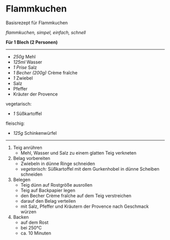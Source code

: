 # Flammkuchen

Basisrezept für Flammkuchen

*flammkuchen, simpel, einfach, schnell*

**Für 1 Blech (2 Personen)**

---

- *250g* Mehl
- *125ml* Wasser
- *1 Prise* Salz
- *1 Becher (200g)* Crème fraîche
- *1* Zwiebel
- Salz
- Pfeffer
- Kräuter der Provence

vegetarisch:
- *1* Süßkartoffel

fleischig:
- *125g* Schinkenwürfel

---

1. Teig anrühren
   * Mehl, Wasser und Salz zu einem glatten Teig verkneten
2. Belag vorbereiten
   * Zwiebeln in dünne Ringe schneiden
   * *vegetarisch:* Süßkartoffel mit dem Gurkenhobel in dünne Scheiben schneiden
3. Belegen
   * Teig dünn auf Rostgröße ausrollen
   * Teig auf Backpapier legen
   * den Becher Crème fraîche auf dem Teig verstreichen
   * darauf den Belag verteilen
   * mit Salz, Pfeffer und Kräutern der Provence nach Geschmack würzen
4. Backen
   * auf dem Rost
   * bei 250°C
   * ca. 10 Minuten
